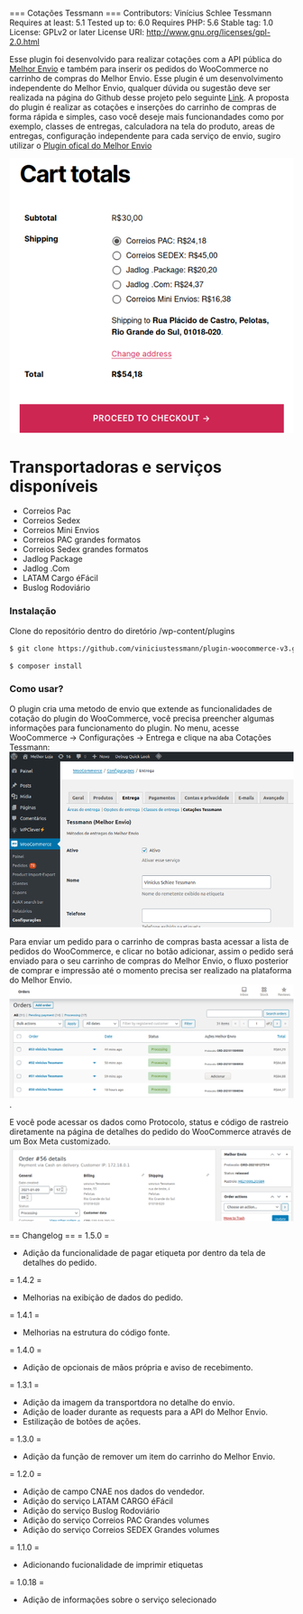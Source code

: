 === Cotações Tessmann ===
Contributors: Vinícius Schlee Tessmann
Requires at least: 5.1
Tested up to: 6.0
Requires PHP: 5.6
Stable tag: 1.0
License: GPLv2 or later
License URI: http://www.gnu.org/licenses/gpl-2.0.html

Esse plugin foi desenvolvido para realizar cotações com a API pública do [Melhor Envio](https://melhorenvio.com.br/) e também para inserir os pedidos do WooCommerce no carrinho de compras do Melhor Envio. Esse plugin é um desenvolvimento independente do Melhor Envio, qualquer dúvida ou sugestão deve ser realizada na página do Github desse projeto pelo seguinte [Link](https://github.com/viniciustessmann/plugin-woocommerce-v3).
A proposta do plugin é realizar as cotações e inserções do carrinho de compras de forma rápida e simples, caso você deseje mais funcionandades como por exemplo, classes de entregas, calculadora na tela do produto, areas de entregas, configuração independente para cada serviço de envio, sugiro utilizar o [Plugin ofical do Melhor Envio](https://wordpress.org/plugins/melhor-envio-cotacao/)

![image info](https://raw.githubusercontent.com/viniciustessmann/plugin-woocommerce-v3/develop/src/img/cotacao.png)

# Transportadoras e serviços disponíveis 
  - Correios Pac
  - Correios Sedex
  - Correios Mini Envios
  - Correios PAC grandes formatos
  - Correios Sedex grandes formatos
  - Jadlog Package
  - Jadlog .Com
  - LATAM Cargo éFácil
  - Buslog Rodoviário

### Instalação
Clone do repositório dentro do diretório /wp-content/plugins
```sh
$ git clone https://github.com/viniciustessmann/plugin-woocommerce-v3.git
```
```sh
$ composer install
```

### Como usar?
O plugin cria uma metodo de envio que extende as funcionalidades de cotação do plugin do WooCommerce, você precisa preencher algumas informações para funcionamento do plugin. No menu, acesse WooCommerce -> Configurações -> Entrega e clique na aba Cotações Tessmann:
![image info](https://raw.githubusercontent.com/viniciustessmann/plugin-woocommerce-v3/master/src/img/configuracao.png)

Para enviar um pedido para o carrinho de compras basta acessar a lista de pedidos do WooCommerce, e clicar no botão adicionar, assim o pedido será enviado para o seu carrinho de compras do Melhor Envio, o fluxo posterior de comprar e impressão até o momento precisa ser realizado na plataforma do Melhor Envio.
![image info](https://raw.githubusercontent.com/viniciustessmann/plugin-woocommerce-v3/master/src/img/pedidos.png).

E você  pode acessar os dados como Protocolo, status e código de rastreio diretamente na página de detalhes do pedido do WooCommerce através de um Box Meta customizado.
![image info](https://raw.githubusercontent.com/viniciustessmann/plugin-woocommerce-v3/develop/src/img/detalhes.png)

== Changelog ==
= 1.5.0 =
* Adição da funcionalidade de pagar etiqueta por dentro da tela de detalhes do pedido.

= 1.4.2 =
* Melhorias na exibição de dados do pedido.

= 1.4.1 =
* Melhorias na estrutura do código fonte.

= 1.4.0 =
* Adição de opcionais de mãos própria e aviso de recebimento.

= 1.3.1 =
* Adição da imagem da transportdora no detalhe do envio.
* Adição de loader durante as requests para a API do Melhor Envio.
* Estilização de botões de ações.

= 1.3.0 =
* Adição da função de remover um item do carrinho do Melhor Envio.

= 1.2.0 =
* Adição de campo CNAE nos dados do vendedor.
* Adição do serviço LATAM CARGO éFácil
* Adição do serviço Buslog Rodoviário
* Adição do serviço Correios PAC Grandes volumes
* Adição do serviço Correios SEDEX Grandes volumes

= 1.1.0 =
* Adicionando fucionalidade de imprimir etiquetas

= 1.0.18 =
* Adição de informações sobre o serviço selecionado